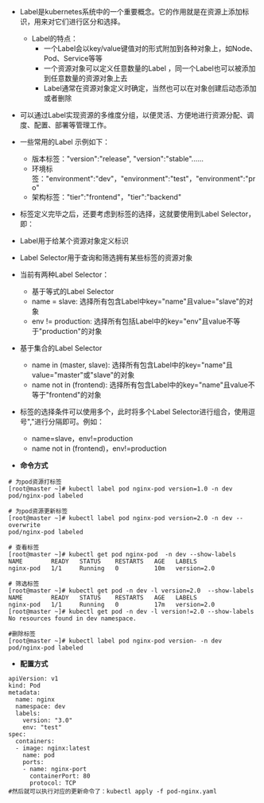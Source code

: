 - Label是kubernetes系统中的一个重要概念。它的作用就是在资源上添加标识，用来对它们进行区分和选择。
  - Label的特点：
    - 一个Label会以key/value键值对的形式附加到各种对象上，如Node、Pod、Service等等
    - 一个资源对象可以定义任意数量的Label ，同一个Label也可以被添加到任意数量的资源对象上去
    - Label通常在资源对象定义时确定，当然也可以在对象创建后动态添加或者删除

- 可以通过Label实现资源的多维度分组，以便灵活、方便地进行资源分配、调度、配置、部署等管理工作。
- 一些常用的Label 示例如下：
  - 版本标签："version":"release", "version":"stable"......
  - 环境标签："environment":"dev"，"environment":"test"，"environment":"pro"
  - 架构标签："tier":"frontend"，"tier":"backend"

- 标签定义完毕之后，还要考虑到标签的选择，这就要使用到Label Selector，即：
 - Label用于给某个资源对象定义标识
 - Label Selector用于查询和筛选拥有某些标签的资源对象
- 当前有两种Label Selector：
  - 基于等式的Label Selector
   - name = slave: 选择所有包含Label中key="name"且value="slave"的对象
   - env != production: 选择所有包括Label中的key="env"且value不等于"production"的对象
- 基于集合的Label Selector
   - name in (master, slave): 选择所有包含Label中的key="name"且value="master"或"slave"的对象
   - name not in (frontend): 选择所有包含Label中的key="name"且value不等于"frontend"的对象
- 标签的选择条件可以使用多个，此时将多个Label Selector进行组合，使用逗号","进行分隔即可。例如：
   - name=slave，env!=production
   - name not in (frontend)，env!=production

- **命令方式**

```
# 为pod资源打标签
[root@master ~]# kubectl label pod nginx-pod version=1.0 -n dev
pod/nginx-pod labeled

# 为pod资源更新标签
[root@master ~]# kubectl label pod nginx-pod version=2.0 -n dev --overwrite
pod/nginx-pod labeled

# 查看标签
[root@master ~]# kubectl get pod nginx-pod  -n dev --show-labels
NAME        READY   STATUS    RESTARTS   AGE   LABELS
nginx-pod   1/1     Running   0          10m   version=2.0

# 筛选标签
[root@master ~]# kubectl get pod -n dev -l version=2.0  --show-labels
NAME        READY   STATUS    RESTARTS   AGE   LABELS
nginx-pod   1/1     Running   0          17m   version=2.0
[root@master ~]# kubectl get pod -n dev -l version!=2.0 --show-labels
No resources found in dev namespace.

#删除标签
[root@master ~]# kubectl label pod nginx-pod version- -n dev
pod/nginx-pod labeled
```

- **配置方式**

```
apiVersion: v1
kind: Pod
metadata:
  name: nginx
  namespace: dev
  labels:
    version: "3.0"
    env: "test"
spec:
  containers:
  - image: nginx:latest
    name: pod
    ports:
    - name: nginx-port
      containerPort: 80
      protocol: TCP
#然后就可以执行对应的更新命令了：kubectl apply -f pod-nginx.yaml
```
